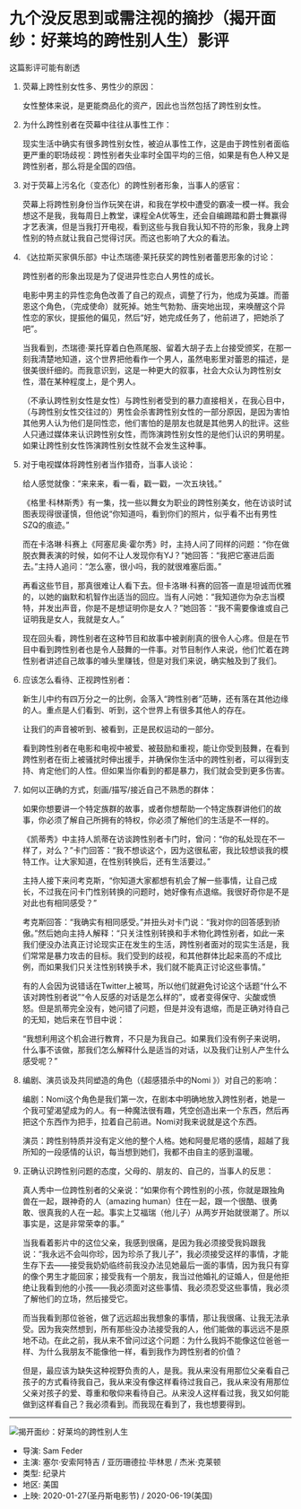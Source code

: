 # 九个没反思到或需注视的摘抄（揭开面纱：好莱坞的跨性别人生）影评

这篇影评可能有剧透

1. 荧幕上跨性别女性多、男性少的原因：

   女性整体来说，是更能商品化的资产，因此也当然包括了跨性别女性。

2. 为什么跨性别者在荧幕中往往从事性工作：

   现实生活中确实有很多跨性别女性，被迫从事性工作，这是由于跨性别者面临更严重的职场歧视：跨性别者失业率时全国平均的三倍，如果是有色人种又是跨性别者，那么将是全国的四倍。

3. 对于荧幕上污名化（变态化）的跨性别者形象，当事人的感官：

   荧幕上将跨性别身份当作玩笑在讲，和我在学校中遭受的霸凌一模一样。我会想这不是我，我每周日上教堂，课程全A优等生，还会自编踢踏和爵士舞赢得才艺表演，但是当我打开电视，看到这些与我自我认知不符的形象，我身上跨性别的特点就让我自己觉得讨厌。而这也影响了大众的看法。

4. 《达拉斯买家俱乐部》中让杰瑞德·莱托获奖的跨性别者蕾恩形象的讨论：

   跨性别者的形象出现是为了促进异性恋白人男性的成长。

   电影中男主的异性恋角色改善了自己的观点，调整了行为，他成为英雄。而蕾恩这个角色，（完成使命）就死掉。她生气勃勃、唐突地出现，来唤醒这个异性恋的家伙，提振他的偏见，然后“好，她完成任务了，他前进了，把她杀了吧”。

   当我看到，杰瑞德·莱托穿着白色燕尾服、留着大胡子去上台接受颁奖，在那一刻我清楚地知道，这个世界把他看作一个男人，虽然电影里对蕾恩的描述，是很美很纤细的。而我意识到，这是一种更大的叙事，社会大众认为跨性别女性，潜在某种程度上，是个男人。

   （不承认跨性别女性是女性）与跨性别者受到的暴力直接相关，在我心目中，（与跨性别女性交往过的）男性会杀害跨性别女性的一部分原因，是因为害怕其他男人认为他们是同性恋，他们害怕的是朋友也就是其他男人的批评。这些人只通过媒体来认识跨性别女性，而饰演跨性别女性的是他们认识的男明星。如果让跨性别女性饰演跨性别女性就不会发生这种事。

5. 对于电视媒体将跨性别者当作猎奇，当事人谈论：

   给人感觉就像：“来来来，看一看，戳一戳，一次五块钱。”

   《格里·科林斯秀》有一集，找一些以舞女为职业的跨性别美女，他在访谈时试图表现得很谨慎，但他说“你知道吗，看到你们的照片，似乎看不出有男性SZQ的痕迹。”

   而在卡洛琳·科赛上《阿塞尼奥·霍尔秀》时，主持人问了同样的问题：“你在做脱衣舞表演的时候，如何不让人发现你有YJ？”她回答：“我把它塞进后面去。”主持人追问：“怎么塞，很小吗，我的就很难塞后面。”

   再看这些节目，那真很难让人看下去。但卡洛琳·科赛的回答一直是坦诚而优雅的，以她的幽默和机智作出适当的回应。当有人问她：“我知道你为杂志当模特，并发出声音，你是不是想证明你是女人？”她回答：“我不需要像谁或自己证明我是女人，我就是女人。”

   现在回头看，跨性别者在这种节目和故事中被剥削真的很令人心疼。但是在节目中看到跨性别者也是令人鼓舞的一件事。对节目制作人来说，他们忙着在跨性别者讲述自己故事的噱头里赚钱，但是对我们来说，确实触及到了我们。

6. 应该怎么看待、正视跨性别者：

   新生儿中约有四万分之一的比例，会落入“跨性别者”范畴，还有落在其他边缘的人。重点是人们看到、听到，这个世界上有很多其他人的存在。

   让我们的声音被听到、被看到，正是民权运动的一部分。

   看到跨性别者在电影和电视中被爱、被鼓励和重视，能让你受到鼓舞，在看到跨性别者在街上被骚扰时伸出援手，并确保你生活中的跨性别者，可以得到支持、肯定他们的人性。但如果当你看到的都是暴力，我们就会受到更多伤害。

7. 如何以正确的方式，刻画/描写/接近自己不熟悉的群体：

   如果你想要讲一个特定族群的故事，或者你想帮助一个特定族群讲他们的故事，你必须了解自己所拥有的特权，你必须了解他们的生活是不一样的。

   《凯蒂秀》中主持人凯蒂在访谈跨性别者卡门时，曾问：“你的私处现在不一样了，对么？”卡门回答：“我不想谈这个，因为这很私密，我比较想谈我的模特工作。让大家知道，在性别转换后，还有生活要过。”

   主持人接下来问考克斯，“你知道大家都想有机会了解一些事情，让自己成长，不过我在问卡门性别转换的问题时，她好像有点退缩。我很好奇你是不是对此也有相同感受？”

   考克斯回答：“我确实有相同感受。”并扭头对卡门说：“我对你的回答感到骄傲。”然后她向主持人解释：“只关注性别转换和手术物化跨性别者，如此一来我们便没办法真正讨论现实正在发生的生活，跨性别者面对的现实生活是，我们常常是暴力攻击的目标。我们受到的歧视，和其他群体比起来高的不成比例，而如果我们只关注性别转换手术，我们就不能真正讨论这些事情。”

   有的人会因为说错话在Twitter上被骂，所以他们就避免讨论这个话题“什么不该对跨性别者说”“令人反感的对话是怎么样的”，或者变得保守、尖酸或愤怒。但是凯蒂完全没有，她问错了问题，但是并没有退缩，而是正确对待自己的无知，她后来在节目中说：

   “我想利用这个机会进行教育，不只是为我自己。如果我们没有例子来说明，什么事不该做，那我们怎么解释什么是适当的对话，以及我们让别人产生什么感受呢？”

8. 编剧、演员谈及共同塑造的角色（《超感猎杀中的Nomi 》）对自己的影响：

   编剧：Nomi这个角色是我们第一次，在剧本中明确地放入跨性别者，她是一个我可望渴望成为的人。有一种魔法很有趣，凭空创造出来一个东西，然后再把这个东西作为把手，拉着自己前进。Nomi对我来说就是这个东西。

   演员：跨性别特质并没有定义他的整个人格。她和阿曼尼塔的感情，超越了我所知的一段感情的认识，每当想到她们，我都不由自主的感到温暖。

9. 正确认识跨性别问题的态度，父母的、朋友的、自己的，当事人的反思：

   真人秀中一位跨性别者的父亲说：“如果你有个跨性别的小孩，你就是跟独角兽在一起，跟神奇的人（amazing human）住在一起，跟一个很酷、很勇敢、很真我的人在一起。事实上艾福瑞（他儿子）从两岁开始就很潮了。所以事实是，这是非常荣幸的事。”

   当我看着影片中的这位父亲，我感到很痛，是因为我必须接受我妈跟我说：“我永远不会叫你珍，因为珍杀了我儿子”，我必须接受这样的事情，才能生存下去——接受我奶奶临终前我没办法见她最后一面的事情，因为我只有穿的像个男生才能回家；接受我有一个朋友，我当过他婚礼的证婚人，但是他拒绝让我看到他的小孩——我必须面对这些事情、我必须忍受这些事情，我必须了解他们的立场，然后接受它。

   而当我看到那位爸爸，做了远远超出我想象的事情，那让我很痛、让我无法承受。因为我突然想到，所有那些没办法接受我的人，他们能做的事远远不是原地不动。在此之前，我从来不曾问过这个问题：为什么我妈不能像这位爸爸一样、为什么我朋友不能像他一样，看到我作为跨性别者的价值？

   但是，最应该为缺失这种视野负责的人，是我。我从来没有用那位父亲看自己孩子的方式看待我自己，我从来没有像这样看待过我自己，我从来没有用那位父亲对孩子的爱、尊重和敬仰来看待自己。从来没人这样看过我，我又如何能做到这样看自己？我必须看到。而我现在看到了，我也想要得到。

---

![揭开面纱：好莱坞的跨性别人生](https://img3.doubanio.com/view/photo/s_ratio_poster/public/p2592980482.webp)

- 导演: Sam Feder
- 主演: 塞尔·安索阿特吉 / 亚历珊德拉·毕林思 / 杰米·克莱顿
- 类型: 纪录片
- 地区: 美国
- 上映: 2020-01-27(圣丹斯电影节) / 2020-06-19(美国)